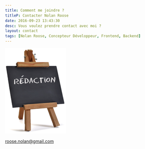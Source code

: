 ```yaml
---
title: Comment me joindre ?
titleP: Contacter Nolan Roose
date: 2016-09-23 13:43:30
desc: Vous voulez prendre contact avec moi ?
layout: contact
tags: [Nolan Roose, Concepteur Développeur, Frontend, Backend]
---
```

![](index/redaction.png)

roose.nolan@gmail.com
